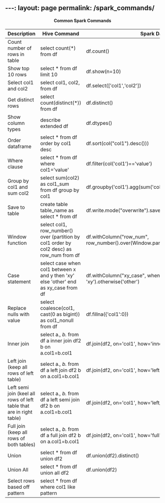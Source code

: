 ---:
layout: page
permalink: /spark_commands/
---

<center> <h4> Common Spark Commands</h4> </center>


| Description                                                          | Hive Command                                                                             | Spark DataFrame Command                                                                             |
|----------------------------------------------------------------------|------------------------------------------------------------------------------------------|-----------------------------------------------------------------------------------------------------|
| Count number of rows in table                                        | select count(*) from df                                                                  | df.count()                                                                                          |
| Show top 10 rows                                                     | select * from df limit 10                                                                | df.show(n=10)                                                                                       |
| Select col1 and col2                                                 | select col1, col2, from df                                                               | df.select(['col1','col2'])                                                                          |
| Get distinct rows                                                    | select count(distinct(*)) from df                                                        | df.distinct()                                                                                       |
| Show column types                                                    | describe extended df                                                                     | df.dtypes()                                                                                         |
| Order dataframe                                                      | select * from df order by col1 desc                                                      | df.sort(col("col1").desc()))                                                                        |
| Where clause                                                         | select * from df where col1='value'                                                      | df.filter(col('col1')=='value')                                                                     |
| Group by col1 and sum col2                                           | select sum(col2) as col1_sum from df group by col1                                       | df.groupby('col1').agg(sum('col2').alias('col1_sum')                                                |
| Save to table                                                        | create table table_name as select * from df                                              | df.write.mode("overwrite").saveAsTable('table_name')                                                |
| Window function                                                      | select col1, row_number() over (partition by col1 order by col2 desc) as row_num from df | df.withColumn("row_num", row_number().over(Window.partitionBy('col1').orderBy(col('col2').desc()))) |
| Case statement                                                       | select case when col1 between x and y then 'xy' else 'other' end as xy_case from df      | df.withColumn("xy_case", when((col('col1')>x) & (col('col1')<y), 'xy').otherwise('other')           |
| Replace nulls with value                                             | select coalesce(col1, cast(0 as bigint)) as col1_nonull from df                          | df.fillna({'col1':0})                                                                               |
| Inner join                                                           | select a.*, b.* from df a inner join df2 b on a.col1=b.col1                              | df.join(df2, on='col1', how='inner')                                                                |
| Left join (keep all rows of left table)                              | select a.*, b.* from df a left join df2 b on a.col1=b.col1                               | df.join(df2, on='col1', how='left')                                                                 |
| Left semi join (keel all rows of left table that are in right table) | select a.*, b.* from df a left semi join df2 b on a.col1=b.col1                          | df.join(df2, on='col1', how='left_semi')                                                            |
| Full join (keep all rows of both tables)                             | select a.*, b.* from df a full join df2 b on a.col1=b.col1                               | df.join(df2, on='col1', how='full')                                                                 |
| Union                                                                | select * from df union df2                                                               | df.union(df2).distinct()                                                                            |
| Union All                                                            | select * from df union all df2                                                           | df.union(df2)                                                                                       |
| Select rows based off pattern                                        | select * from df where col1 like pattern                                                 |                                                                                                     |




